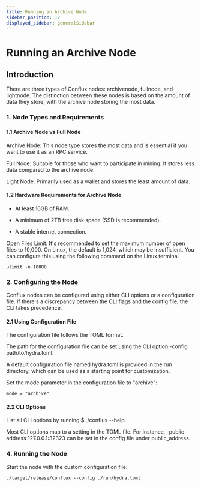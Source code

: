 ```yaml
---
title: Running an Archive Node
sidebar_position: 12
displayed_sidebar: generalSidebar
---
```


# Running an Archive Node 

 

## Introduction 

There are three types of Conflux nodes: archivenode, fullnode, and lightnode. The distinction between these nodes is based on the amount of data they store, with the archive node storing the most data. 

### 1. Node Types and Requirements 

#### 1.1 Archive Node vs Full Node 

Archive Node: This node type stores the most data and is essential if you want to use it as an RPC service. 

Full Node: Suitable for those who want to participate in mining. It stores less data compared to the archive node. 

Light Node: Primarily used as a wallet and stores the least amount of data. 

#### 1.2 Hardware Requirements for Archive Node 

* At least 16GB of RAM. 

* A minimum of 2TB free disk space (SSD is recommended). 

* A stable internet connection. 

Open Files Limit: It's recommended to set the maximum number of open files to 10,000. On Linux, the default is 1,024, which may be insufficient. You can configure this using the following command on the Linux terminal

```
ulimit -n 10000 
``` 

### 2. Configuring the Node 

Conflux nodes can be configured using either CLI options or a configuration file. If there's a discrepancy between the CLI flags and the config file, the CLI takes precedence. 

#### 2.1 Using Configuration File 

The configuration file follows the TOML format. 

The path for the configuration file can be set using the CLI option -config path/to/hydra.toml. 

A default configuration file named hydra.toml is provided in the run directory, which can be used as a starting point for customization. 

Set the mode parameter in the configuration file to "archive": 

```
mode = "archive" 
```  
#### 2.2 CLI Options 

List all CLI options by running $ ./conflux --help. 

Most CLI options map to a setting in the TOML file. For instance, -public-address 127.0.0.1:32323 can be set in the config file under public_address. 


### 4. Running the Node 

Start the node with the custom configuration file:
 
```
./target/release/conflux --config ./run/hydra.toml 
```
